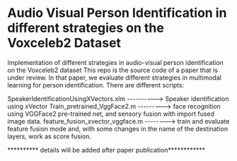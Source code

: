 # Audio Visual Person Identification in different strategies on the Voxceleb2 Dataset

Implementation of different strategies in audio-visual person identification on the Voxceleb2 dataset
This repo is the source code of a paper that is under review.
In that paper, we evaluate different strategies in multimodal learning for person identification.
There are different scripts:

SpeakerIdentificationUsingXVectors.xlm ----------> Speaker identification using xVector
Train_pretrained_VggFace2.m ---------> face recognition using VGGFace2 pre-trained net, and sensory fusion with import fused image data.
 feature_fusion_xvector_vggface.m --------> train and evaluate feature fusion mode and, with some changes in the name of the destination layers, work as score fusion.


 ********** details will be added after paper publication************

